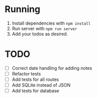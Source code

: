 # Running

1. Install dependencies with `npm install`
2. Run server with `npm run server`
3. Add your todos as desired.

# TODO

- [ ] Correct date handling for adding notes
- [ ] Refactor tests
- [ ] Add tests for all routes
- [ ] Add SQLite instead of JSON
- [ ] Add tests for database
